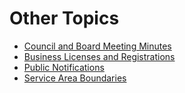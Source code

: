 # Other Topics

* [Council and Board Meeting Minutes](future_standards/other_topics/council_and_board_meeting_minutes.md)
* [Business Licenses and Registrations](future_standards/other_topics/business_licenses_and_registrations.md)
* [Public Notifications](future_standards/other_topics/public_notifications.md)
* [Service Area Boundaries](future_standards/other_topics/service_area_boundaries.md)